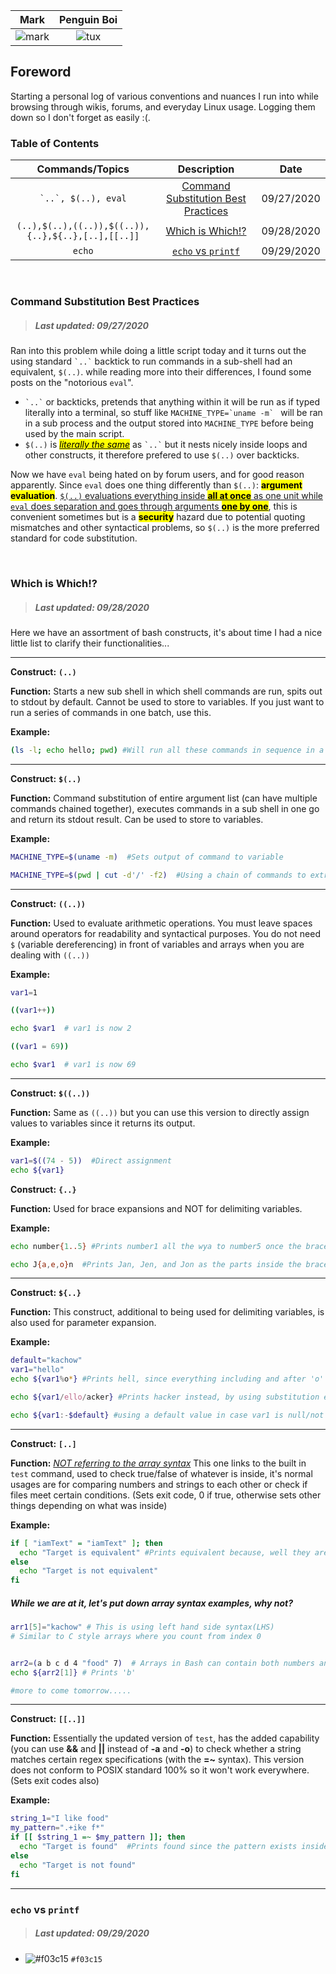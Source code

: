 |                          Mark                           |                                              Penguin Boi                                              |
| :-----------------------------------------------------: | :---------------------------------------------------------------------------------------------------: |
| ![mark](https://commonmark.org/help/images/favicon.png) | ![tux](https://upload.wikimedia.org/wikipedia/commons/thumb/3/3a/Tux_Mono.svg/140px-Tux_Mono.svg.png) |

## Foreword

Starting a personal log of various conventions and nuances I run into while browsing through wikis, forums, and everyday Linux usage. Logging them down so I don't forget as easily :(.

### Table of Contents

|                  Commands/Topics                   |                                 Description                                 |    Date    |
| :------------------------------------------------: | :-------------------------------------------------------------------------: | :--------: |
|              `` `..`, $(..), eval ``               | [Command Substitution Best Practices](#command-substitution-best-practices) | 09/27/2020 |
| `(..),$(..),((..)),$((..)),{..},${..},[..],[[..]]` |                     [Which is Which!?](#which-is-which)                     | 09/28/2020 |
|                       `echo`                       |                    [`echo` vs `printf`](#echo-vs-printf)                    | 09/29/2020 |

<br/>

### Command Substitution Best Practices

> ##### Last updated: 09/27/2020

Ran into this problem while doing a little script today and it turns out the using standard `` `..` `` backtick to run commands in a sub-shell had an equivalent, `$(..)`. while reading more into their differences, I found some posts on the "notorious `eval`".

- `` `..` `` or backticks, pretends that anything within it will be run as if typed literally into a terminal, so stuff like `` MACHINE_TYPE=`uname -m`  `` will be ran in a sub process and the output stored into `MACHINE_TYPE` before being used by the main script.
  <br/>
- `$(..)` is <ins><mark>_literally the same_</mark></ins> as `` `..` `` but it nests nicely inside loops and other constructs, it therefore prefered to use `$(..)` over backticks.

Now we have `eval` being hated on by forum users, and for good reason apparently. Since `eval` does one thing differently than `$(..)`: <mark>**argument evaluation**</mark>. <ins>`$(..)` evaluations everything inside <mark>**all at once**</mark> as one unit while `eval` does separation and goes through arguments <mark>**one by one**</mark></ins>, this is convenient sometimes but is a <mark>**security**</mark> hazard due to potential quoting mismatches and other syntactical problems, so `$(..)` is the more preferred standard for code substitution.

<br/>

### Which is Which!?

> ##### Last updated: 09/28/2020

Here we have an assortment of bash constructs, it's about time I had a nice little list to clarify their functionalities...

---

**Construct:** **`(..)`**

**Function:** Starts a new sub shell in which shell commands are run, spits out to stdout by default. Cannot be used to store to variables. If you just want to run a series of commands in one batch, use this.

**Example:**

```bash
(ls -l; echo hello; pwd) #Will run all these commands in sequence in a sub shell and output to current screen by default.
```

---

**Construct:** **`$(..)`**

**Function:** Command substitution of entire argument list (can have multiple commands chained together), executes commands in a sub shell in one go and return its stdout result. Can be used to store to variables.

**Example:**

```bash
MACHINE_TYPE=$(uname -m)  #Sets output of command to variable

MACHINE_TYPE=$(pwd | cut -d'/' -f2)  #Using a chain of commands to extract required text to be stored
```

---

**Construct:** **`((..))`**

**Function:** Used to evaluate arithmetic operations. You must leave spaces around operators for readability and syntactical purposes. You do not need `$` (variable dereferencing) in front of variables and arrays when you are dealing with `((..))`

**Example:**

```bash
var1=1

((var1++))

echo $var1  # var1 is now 2

((var1 = 69))

echo $var1  # var1 is now 69
```

---

**Construct:** **`$((..))`**

**Function:** Same as `((..))` but you can use this version to directly assign values to variables since it returns its output.

**Example:**

```bash
var1=$((74 - 5))  #Direct assignment
echo ${var1}
```

**Construct:** **`{..}`**

**Function:** Used for brace expansions and NOT for delimiting variables.

**Example:**

```bash
echo number{1..5} #Prints number1 all the wya to number5 once the brace expands

echo J{a,e,o}n  #Prints Jan, Jen, and Jon as the parts inside the brace get cycled thru
```

---

**Construct:** **`${..}`**

**Function:** This construct, additional to being used for delimiting variables, is also used for parameter expansion.

**Example:**

```bash
default="kachow"
var1="hello"
echo ${var1%o*} #Prints hell, since everything including and after 'o' is being truncated

echo ${var1/ello/acker} #Prints hacker instead, by using substitution expansion

echo ${var1:-$default} #using a default value in case var1 is null/not assigned
```

---

**Construct:** **`[..]`**

**Function:** <ins>_NOT referring to the array syntax_</ins> This one links to the built in `test` command, used to check true/false of whatever is inside, it's normal usages are for comparing numbers and strings to each other or check if files meet certain conditions. (Sets exit code, 0 if true, otherwise sets other things depending on what was inside)

**Example:**

```bash
if [ "iamText" = "iamText" ]; then
  echo "Target is equivalent" #Prints equivalent because, well they are the same...
else
  echo "Target is not equivalent"
fi
```

##### While we are at it, let's put down array syntax examples, why not?

```bash
arr1[5]="kachow" # This is using left hand side syntax(LHS)
# Similar to C style arrays where you count from index 0


arr2=(a b c d 4 "food" 7)  # Arrays in Bash can contain both numbers and strings
echo ${arr2[1]} # Prints 'b'

#more to come tomorrow.....

```

---

**Construct:** **`[[..]]`**

**Function:** Essentially the updated version of `test`, has the added capability (you can use **&&** and **||** instead of **-a** and **-o**) to check whether a string matches certain regex specifications (with the **=~** syntax). This version does not conform to POSIX standard 100% so it won't work everywhere. (Sets exit codes also)

**Example:**

```bash
string_1="I like food"
my_pattern=".+ike f*"
if [[ $string_1 =~ $my_pattern ]]; then
  echo "Target is found"  #Prints found since the pattern exists inside our string
else
  echo "Target is not found"
fi
```

---

### `echo` vs `printf`

> ##### Last updated: 09/29/2020

- ![#f03c15](https://via.placeholder.com/15/f03c15/000000?text=+) `#f03c15`
